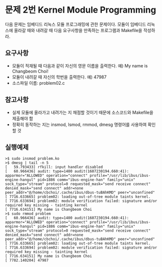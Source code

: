# 문제 2번 Kernel Module Programming

다음 문제는 임베디드 리눅스 모듈 프로그래밍에 관한 문제이다. 모듈이 임베디드 리눅스에 올라갈 때와 내려갈 때 다음 요구사항을 만족하는 프로그램과 Makefile을 작성하라. 

## 요구사항
 - 모듈이 적재될 때 다음과 같이 자신의 영문 이름을 출력한다. 
   예) My name is Changbeom Choi!
 - 모듈이 내려갈 때 자신의 학번을 출력한다. 
   예) 47987
 - 소스파일 이름: problem02.c

## 참고사항
 - 실제 모듈에 올라가고 내려가는 지 채점할 것이기 때문에 소스코드와 Makefile을 제출해야 함
 - 정확히 동작하는 지는 insmod, lsmod, rmmod, dmesg 명령어를 사용하여 확인할 것

## 실행예제
```
>$ sudo insmod problem.ko
>$ dmesg | tail -n 5
[   59.793433] rfkill: input handler disabled
[   60.966436] audit: type=1400 audit(1607230194.660:41): apparmor="ALLOWED" operation="connect" profile="/usr/lib/ibus/ibus-engine-hangul" pid=1886 comm="ibus-engine-han" family="unix" sock_type="stream" protocol=0 requested_mask="send receive connect" denied_mask="send connect" addr=none peer_addr="@/home/cbchoi/.cache/ibus/dbus-tuBAhKMD" peer="unconfined"
[ 7716.633665] problem02: loading out-of-tree module taints kernel.
[ 7716.633694] problem02: module verification failed: signature and/or required key missing - tainting kernel
[ 7716.634151] My name is Changbeom Choi
>$ sudo rmmod problem
[   60.966436] audit: type=1400 audit(1607230194.660:41): apparmor="ALLOWED" operation="connect" profile="/usr/lib/ibus/ibus-engine-hangul" pid=1886 comm="ibus-engine-han" family="unix" sock_type="stream" protocol=0 requested_mask="send receive connect" denied_mask="send connect" addr=none peer_addr="@/home/cbchoi/.cache/ibus/dbus-tuBAhKMD" peer="unconfined"
[ 7716.633665] problem02: loading out-of-tree module taints kernel.
[ 7716.633694] problem02: module verification failed: signature and/or required key missing - tainting kernel
[ 7716.634151] My name is Changbeom Choi
[ 7782.140204] 47987
```
